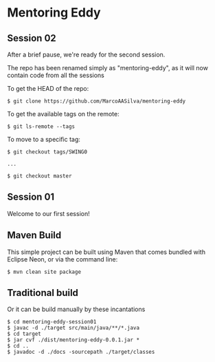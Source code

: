 # Mentoring Eddy

## Session 02

After a brief pause, we're ready for the second session.

The repo has been renamed simply as "mentoring-eddy", as it will now contain code from all the sessions

To get the HEAD of the repo:

```
$ git clone https://github.com/MarcoAASilva/mentoring-eddy
```

To get the available tags on the remote:

```
$ git ls-remote --tags
```

To move to a specific tag:

```
$ git checkout tags/SWING0

...

$ git checkout master
```


## Session 01

Welcome to our first session!

## Maven Build

This simple project can be built using Maven that comes bundled with Eclipse Neon, or via the command line:

```
$ mvn clean site package

```

## Traditional build

Or it can be build manually by these incantations

```
$ cd mentoring-eddy-session01
$ javac -d ./target src/main/java/**/*.java
$ cd target
$ jar cvf ./dist/mentoring-eddy-0.0.1.jar *
$ cd ..
$ javadoc -d ./docs -sourcepath ./target/classes
```


